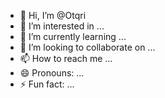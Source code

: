 - 👋 Hi, I’m @Otqri
- 👀 I’m interested in ...
- 🌱 I’m currently learning ...
- 💞️ I’m looking to collaborate on ...
- 📫 How to reach me ...
- 😄 Pronouns: ...
- ⚡ Fun fact: ...

<!---
Otqri/Otqri is a ✨ special ✨ repository because its `README.md` (this file) appears on your GitHub profile.
You can click the Preview link to take a look at your changes.
--->

